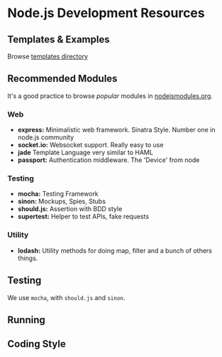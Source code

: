 # Node.js Development Resources

## Templates & Examples

Browse [templates directory](../templates/node.js/)

## Recommended Modules

It's a good practice to browse *popular* modules in [nodejsmodules.org](https://nodejsmodules.org/).

### Web

* **express:** Minimalistic web framework. Sinatra Style. Number one in node.js community
* **socket.io:** Websocket support. Really easy to use
* **jade** Template Language very similar to HAML
* **passport:** Authentication middleware. The 'Device' from node

### Testing

* **mocha:** Testing Framework
* **sinon:** Mockups, Spies, Stubs
* **should.js:** Assertion with BDD style
* **supertest:** Helper to test APIs, fake requests

### Utility

* **lodash:** Utility methods for doing map, filter and a bunch of others things.

## Testing

We use `mocha`, with `should.js` and `sinon`.

## Running

## Coding Style

